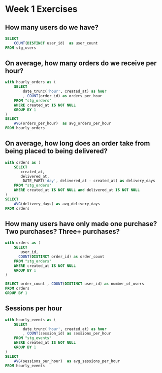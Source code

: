 # Week 1 Exercises 
## How many users do we have?
```sql
SELECT 
    COUNT(DISTINCT user_id)  as user_count
FROM stg_users
```
## On average, how many orders do we receive per hour?
```sql
with hourly_orders as (
    SELECT 
        date_trunc('hour', created_at) as hour
        , COUNT(order_id) as orders_per_hour
    FROM "stg_orders" 
    WHERE created_at IS NOT NULL
    GROUP BY 1
) 
SELECT  
    AVG(orders_per_hour)  as avg_orders_per_hour 
FROM hourly_orders
```
## On average, how long does an order take from being placed to being delivered?
```sql
with orders as (
    SELECT 
       created_at, 
       delivered_at,
        DATE_PART('day', delivered_at - created_at) as delivery_days
    FROM "stg_orders" 
    WHERE created_at IS NOT NULL and delivered_at IS NOT NULL
) 
SELECT 
    AVG(delivery_days) as avg_delivery_days  
FROM orders
```
## How many users have only made one purchase? Two purchases? Three+ purchases?
```sql
with orders as (
    SELECT 
       user_id, 
      COUNT(DISTINCT order_id) as order_count
    FROM "stg_orders" 
    WHERE created_at IS NOT NULL
    GROUP BY 1
) 

SELECT order_count , COUNT(DISTINCT user_id) as number_of_users  
FROM orders
GROUP BY 1
```
## Sessions per hour
```sql
with hourly_events as (
    SELECT 
        date_trunc('hour', created_at) as hour
        , COUNT(session_id) as sessions_per_hour
    FROM "stg_events" 
    WHERE created_at IS NOT NULL
    GROUP BY 1
) 
SELECT  
    AVG(sessions_per_hour)  as avg_sessions_per_hour
FROM hourly_events
```